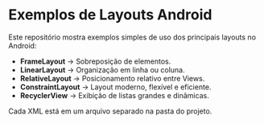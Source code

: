 # Exemplos de Layouts Android

Este repositório mostra exemplos simples de uso dos principais layouts no Android:

- **FrameLayout** → Sobreposição de elementos.  
- **LinearLayout** → Organização em linha ou coluna.  
- **RelativeLayout** → Posicionamento relativo entre Views.  
- **ConstraintLayout** → Layout moderno, flexível e eficiente.  
- **RecyclerView** → Exibição de listas grandes e dinâmicas.  

Cada XML está em um arquivo separado na pasta do projeto.
